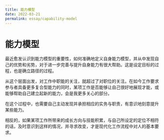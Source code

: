 ```yaml
---
title: 能力模型
date: 2022-03-21
permalink: essay/capability-model
---
```

# 能力模型

最近愈发认识到能力模型的重要性，如何准确地定义自身能力模型，并从中发现自己的优势和劣势，对于进一步完善与提升自身能力有很大帮助。这是设定目标的过程，也是确立路径的过程。

从这个层面出发，对工作中职能的关注，就超过了对职位的关注。在如今工作要求参与者具备更多复合型能力的同时，某项工作是否能够让自己很好地展现才能，或能够帮助自己建立起新的能力，会是我更多关心的部分。

在这个过程中，也需要自己主动发现并承担相应的实务与职责，有意识地刻意提升某些能力。

相反的，如果某项工作所带来的成长方向与技能积累，与自己所设定的定位不相符的话，及时意识到这样的情况，并寻求改变，才是现代化工作流程中对人的基本要求。

